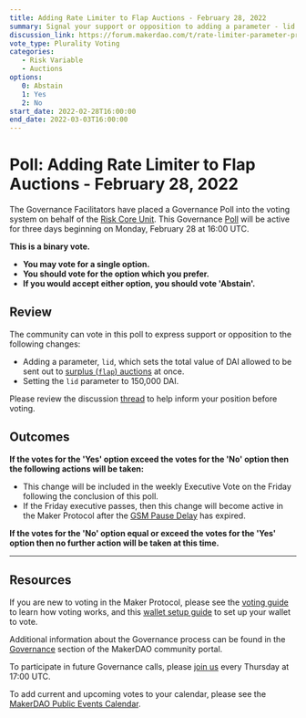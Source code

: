 ```yaml
---
title: Adding Rate Limiter to Flap Auctions - February 28, 2022
summary: Signal your support or opposition to adding a parameter - lid - that limits the amount of DAI that can be sent out to surplus auctions at one time.
discussion_link: https://forum.makerdao.com/t/rate-limiter-parameter-proposal/13193
vote_type: Plurality Voting
categories:
   - Risk Variable
   - Auctions
options:
   0: Abstain
   1: Yes
   2: No
start_date: 2022-02-28T16:00:00
end_date: 2022-03-03T16:00:00
---
```

# Poll: Adding Rate Limiter to Flap Auctions - February 28, 2022

The Governance Facilitators have placed a Governance Poll into the voting system on behalf of the [Risk Core Unit](https://mips.makerdao.com/mips/details/MIP38#risk-risk-001-). This Governance [Poll](https://community-development.makerdao.com/en/learn/governance/on-chain-gov) will be active for three days beginning on Monday, February 28 at 16:00 UTC.

**This is a binary vote.** 
- **You may vote for a single option.** 
- **You should vote for the option which you prefer.**
- **If you would accept either option, you should vote 'Abstain'.**

## Review

The community can vote in this poll to express support or opposition to the following changes: 
* Adding a parameter, `lid`, which sets the total value of DAI allowed to be sent out to [surplus (`flap`) auctions](https://auctions.makerdao.com/flap) at once.
* Setting the `lid` parameter to 150,000 DAI.

Please review the discussion [thread](https://forum.makerdao.com/t/rate-limiter-parameter-proposal/13193) to help inform your position before voting.

## Outcomes

**If the votes for the 'Yes' option exceed the votes for the 'No' option then the following actions will be taken:**
* This change will be included in the weekly Executive Vote on the Friday following the conclusion of this poll.
* If the Friday executive passes, then this change will become active in the Maker Protocol after the [GSM Pause Delay](https://community-development.makerdao.com/en/learn/governance/param-gsm-pause-delay) has expired.

**If the votes for the 'No' option equal or exceed the votes for the 'Yes' option then no further action will be taken at this time.**

---

## Resources

If you are new to voting in the Maker Protocol, please see the [voting guide](https://community-development.makerdao.com/en/learn/governance/how-voting-works/) to learn how voting works, and this [wallet setup guide](https://community-development.makerdao.com/en/learn/governance/voting-setup/) to set up your wallet to vote.

Additional information about the Governance process can be found in the [Governance](https://community-development.makerdao.com/en/learn/governance) section of the MakerDAO community portal.

To participate in future Governance calls, please [join us](https://github.com/makerdao/community/tree/master/governance/governance-and-risk-meetings) every Thursday at 17:00 UTC.

To add current and upcoming votes to your calendar, please see the [MakerDAO Public Events Calendar](https://calendar.google.com/calendar/embed?src=makerdao.com_3efhm2ghipksegl009ktniomdk%40group.calendar.google.com&ctz=UTC&mode=week&showCalendars=0&showPrint=0).
